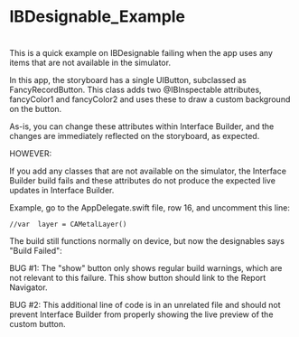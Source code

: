 # IBDesignable_Example
#
#


This is a quick example on IBDesignable failing when the app uses any items that are not available in the simulator.

In this app, the storyboard has a single UIButton, subclassed as FancyRecordButton.  This class adds two @IBInspectable attributes, fancyColor1 and fancyColor2 and uses these to draw a custom background on the button.

As-is, you can change these attributes within Interface Builder, and the changes are immediately reflected on the storyboard, as expected.

HOWEVER:

If you add any classes that are not available on the simulator, the Interface Builder build fails and these attributes do not produce the expected live updates in Interface Builder.

Example, go to the AppDelegate.swift file, row 16, and uncomment this line:

	//var  layer = CAMetalLayer()

The build still functions normally on device, but now the designables says "Build Failed":

BUG #1:	The "show" button only shows regular build warnings, which are not relevant to this failure.  This show button should link to the Report Navigator.

BUG #2:	This additional line of code is in an unrelated file and should not prevent Interface Builder from properly showing the live preview of the custom button.


